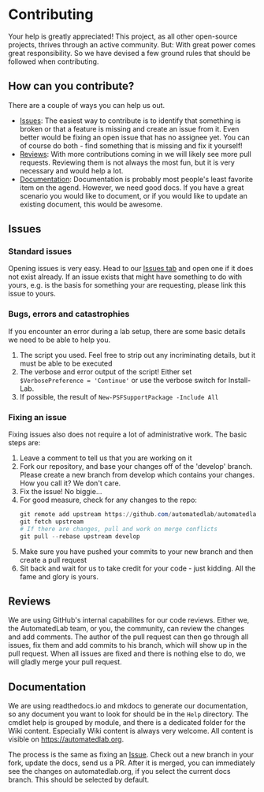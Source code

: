 # Contributing
Your help is greatly appreciated! This project, as all other open-source projects, thrives through an active community. But: With great power comes great responsibility. So we have devised a few ground rules that should be followed when contributing.

## How can you contribute?
There are a couple of ways you can help us out.
* [Issues](#Issues): The easiest way to contribute is to identify that something is broken or that a feature is missing and create an issue from it. Even better would be fixing an open issue that has no assignee yet. You can of course do both - find something that is missing and fix it yourself!
* [Reviews](#Reviews): With more contributions coming in we will likely see more pull requests. Reviewing them is not always the most fun, but it is very necessary and would help a lot.
* [Documentation](#Documentation): Documentation is probably most people's least favorite item on the agend. However, we need good docs. If you have a great scenario you would like to document, or if you would like to update an existing document, this would be awesome.

## Issues
### Standard issues
Opening issues is very easy. Head to our [Issues tab](https://github.com/automatedlab/automatedlab/issues) and open one if it does not exist already. If an issue exists that might have something to do with yours, e.g. is the basis for something your are requesting, please link this issue to yours.  
### Bugs, errors and catastrophies
If you encounter an error during a lab setup, there are some basic details we need to be able to help you.
1. The script you used. Feel free to strip out any incriminating details, but it must be able to be executed
2. The verbose and error output of the script! Either set `$VerbosePreference = 'Continue'` or use the verbose switch for Install-Lab.
1. If possible, the result of `New-PSFSupportPackage -Include All`
### Fixing an issue
Fixing issues also does not require a lot of administrative work. The basic steps are:
1. Leave a comment to tell us that you are working on it
2. Fork our repository, and base your changes off of the 'develop' branch. Please create a new branch from develop which contains your changes. How you call it? We don't care.
3. Fix the issue! No biggie...
4. For good measure, check for any changes to the repo:
    ```powershell
    git remote add upstream https://github.com/automatedlab/automatedlab
    git fetch upstream
    # If there are changes, pull and work on merge conflicts
    git pull --rebase upstream develop
    ```
4. Make sure you have pushed your commits to your new branch and then create a pull request
5. Sit back and wait for us to take credit for your code - just kidding. All the fame and glory is yours.

## Reviews
We are using GitHub's internal capabilites for our code reviews. Either we, the AutomatedLab team, or you, the community, can review the changes and add comments. The author of the pull request can then go through all issues, fix them and add commits to his branch, which will show up in the pull request. When all issues are fixed and there is nothing else to do, we will gladly merge your pull request.

## Documentation
We are using readthedocs.io and mkdocs to generate our documentation, so any document you want to look for should be in the `Help` directory. The cmdlet help is
grouped by module, and there is a dedicated folder for the Wiki content. Especially Wiki content is always very welcome. All content is visible on <https://automatedlab.org>.

The process is the same as fixing an [Issue](#Issues). Check out a new branch in your fork, update the docs, send us a PR. After it is merged, you
can immediately see the changes on automatedlab.org, if you select the current docs branch. This should be selected by default.